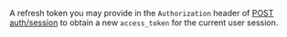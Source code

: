 A refresh token you may provide in the `Authorization` header of [POST
auth/session](%7B+base-url+%7D%7B+admin-api-page+%7Dpost-auth/session)
to obtain a new `access_token` for the current user session.
